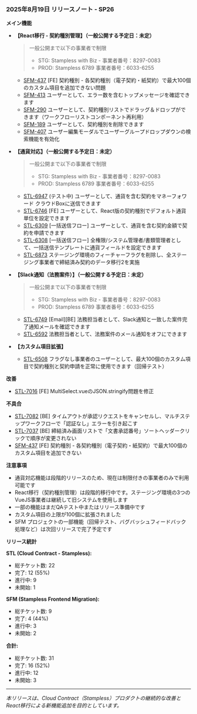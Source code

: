 ### 2025年8月19日 リリースノート - SP26

**メイン機能**
*   **【React移行 - 契約種別管理】（一般公開する予定日：未定）**
    > 一般公開まで以下の事業者で制限
    > - STG: Stampless with Biz - 事業者番号：8297-0083　
    > - PROD: Stampless 6789 事業者番号：6033-6255

    *   [SFM-437](https://moneyforward.atlassian.net/browse/SFM-437) [FE] 契約種別 - 各契約種別（電子契約・紙契約）で最大100個のカスタム項目を追加できない問題
    *   [SFM-413](https://moneyforward.atlassian.net/browse/SFM-413) ユーザーとして、エラー数を含むトップメッセージを確認できます
    *   [SFM-290](https://moneyforward.atlassian.net/browse/SFM-290) ユーザーとして、契約種別リストでドラッグ＆ドロップができます（ワークフローリストコンポーネント再利用）
    *   [SFM-189](https://moneyforward.atlassian.net/browse/SFM-189) ユーザーとして、契約種別を削除できます
    *   [SFM-407](https://moneyforward.atlassian.net/browse/SFM-407) ユーザー編集モーダルでユーザーグループドロップダウンの検索機能を有効化

*   **【通貨対応】（一般公開する予定日：未定）**
    > 一般公開まで以下の事業者で制限
    > - STG: Stampless with Biz - 事業者番号：8297-0083　
    > - PROD: Stampless 6789 事業者番号：6033-6255

    *   [STL-6947](https://moneyforward.atlassian.net/browse/STL-6947) (テスト中) ユーザーとして、通貨を含む契約をマネーフォワード クラウドBoxに送信できます
    *   [STL-6746](https://moneyforward.atlassian.net/browse/STL-6746) [FE] ユーザーとして、React版の契約種別でデフォルト通貨単位を設定できます
    *   [STL-6309](https://moneyforward.atlassian.net/browse/STL-6309) [一括送信フロー] ユーザーとして、通貨を含む契約金額で契約を申請できます
    *   [STL-6308](https://moneyforward.atlassian.net/browse/STL-6308) [一括送信フロー] 全権限/システム管理者/書類管理者として、一括送信テンプレートに通貨フィールドを設定できます
    *   [STL-6873](https://moneyforward.atlassian.net/browse/STL-6873) ステージング環境のフィーチャーフラグを削除し、全ステージング事業者で締結済み契約のデータ移行2を実施

*   **【Slack通知（法務案件）】（一般公開する予定日：未定）**
    > 一般公開まで以下の事業者で制限
    > - STG: Stampless with Biz - 事業者番号：8297-0083　
    > - PROD: Stampless 6789 事業者番号：6033-6255

    *   [STL-6749](https://moneyforward.atlassian.net/browse/STL-6749) [Email][BE] 法務担当者として、Slack通知と一致した案件完了通知メールを確認できます
    *   [STL-6592](https://moneyforward.atlassian.net/browse/STL-6592) 法務担当者として、法務案件のメール通知をオフにできます

*   **【カスタム項目拡張】**
    *   [STL-6508](https://moneyforward.atlassian.net/browse/STL-6508) フラグなし事業者のユーザーとして、最大100個のカスタム項目で契約種別と契約申請を正常に使用できます（回帰テスト）

**改善**
*   [STL-7016](https://moneyforward.atlassian.net/browse/STL-7016) [FE] MultiSelect.vueのJSON.stringify問題を修正

**不具合**
*   [STL-7082](https://moneyforward.atlassian.net/browse/STL-7082) [BE] タイムアウトが承認リクエストをキャンセルし、マルチステップワークフローで「認証なし」エラーを引き起こす
*   [STL-7037](https://moneyforward.atlassian.net/browse/STL-7037) [BE] 締結済み画面リストで「文書承認番号」ソートヘッダークリックで順序が変更されない
*   [SFM-437](https://moneyforward.atlassian.net/browse/SFM-437) [FE] 契約種別 - 各契約種別（電子契約・紙契約）で最大100個のカスタム項目を追加できない

**注意事項**
- 通貨対応機能は段階的リリースのため、現在は制限付きの事業者のみで利用可能です
- React移行（契約種別管理）は段階的移行中です。ステージング環境の3つのVueJS事業者は継続して旧システムを使用します
- 一部の機能はまだQAテスト中またはリリース準備中です
- カスタム項目の上限が100個に拡張されました
- SFM プロジェクトの一部機能（回帰テスト、バグバッシュフィードバック処理など）は次回リリースで完了予定です

**リリース統計**

**STL (Cloud Contract - Stampless):**
- 総チケット数: 22
- 完了: 12 (55%)
- 進行中: 9
- 未開始: 1

**SFM (Stampless Frontend Migration):**
- 総チケット数: 9
- 完了: 4 (44%)
- 進行中: 3
- 未開始: 2

**合計:**
- 総チケット数: 31
- 完了: 16 (52%)
- 進行中: 12
- 未開始: 3

---
*本リリースは、Cloud Contract（Stampless）プロダクトの継続的な改善とReact移行による新機能追加を目的としています。*